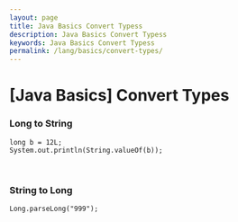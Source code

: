 ```yaml
---
layout: page
title: Java Basics Convert Typess
description: Java Basics Convert Typess
keywords: Java Basics Convert Typess
permalink: /lang/basics/convert-types/
---
```


# [Java Basics] Convert Types

### Long to String

    long b = 12L;
    System.out.println(String.valueOf(b));

<br/>

### String to Long

    Long.parseLong("999");
